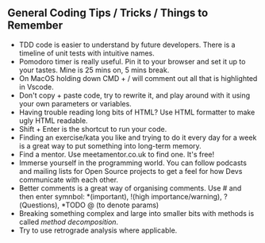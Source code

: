 General Coding Tips / Tricks / Things to Remember
--------------
- TDD code is easier to understand by future developers. There is a timeline of unit tests with intuitive names.
- Pomodoro timer is really useful. Pin it to your browser and set it up to your tastes. Mine is 25 mins on, 5 mins break.
- On MacOS holding down CMD + / will comment out all that is highlighted in Vscode.
- Don't copy + paste code, try to rewrite it, and play around with it using your own parameters or variables.
- Having trouble reading long bits of HTML? Use HTML formatter to make ugly HTML readable.
- Shift + Enter is the shortcut to run your code.
- Finding an exercise/kata you like and trying to do it every day for a week is a great way to put something into long-term memory.
- Find a mentor. Use meetamentor.co.uk to find one. It's free!
- Immerse yourself in the programming world. You can follow podcasts and mailing lists for Open Source projects to get a feel for how Devs communicate with each other.
- Better comments is a great way of organising comments. Use # and then enter symnbol: *(important), !(high importance/warning), ?(Questions), *TODO
@ (to denote params)
- Breaking something complex and large into smaller bits with methods is called *method decomposition*.
- Try to use retrograde analysis where applicable.